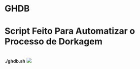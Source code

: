 # GHDB
<h1><b>Script Feito Para Automatizar o Processo de Dorkagem</b></h1><br>
<b>./ghdb.sh</b>
<img src="https://user-images.githubusercontent.com/43358190/138325840-95706e7d-fd25-44ab-871c-28ac1ca70f16.png">

